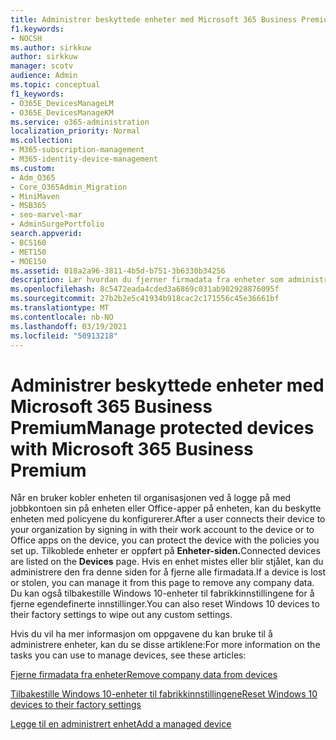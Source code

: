 ```yaml
---
title: Administrer beskyttede enheter med Microsoft 365 Business Premium
f1.keywords:
- NOCSH
ms.author: sirkkuw
author: sirkkuw
manager: scotv
audience: Admin
ms.topic: conceptual
f1_keywords:
- O365E_DevicesManageLM
- O365E_DevicesManageKM
ms.service: o365-administration
localization_priority: Normal
ms.collection:
- M365-subscription-management
- M365-identity-device-management
ms.custom:
- Adm_O365
- Core_O365Admin_Migration
- MiniMaven
- MSB365
- seo-marvel-mar
- AdminSurgePortfolio
search.appverid:
- BCS160
- MET150
- MOE150
ms.assetid: 018a2a96-3811-4b5d-b751-3b6330b34256
description: Lær hvordan du fjerner firmadata fra enheter som administreres gjennom beskyttelsespolicyer, i tillegg til å tilbakestille Windows 10-enheter til fabrikkinnstillingene.
ms.openlocfilehash: 8c5472eada4cded3a6869c031ab902928876095f
ms.sourcegitcommit: 27b2b2e5c41934b918cac2c171556c45e36661bf
ms.translationtype: MT
ms.contentlocale: nb-NO
ms.lasthandoff: 03/19/2021
ms.locfileid: "50913218"
---
```

# <a name="manage-protected-devices-with-microsoft-365-business-premium"></a><span data-ttu-id="9c090-103">Administrer beskyttede enheter med Microsoft 365 Business Premium</span><span class="sxs-lookup"><span data-stu-id="9c090-103">Manage protected devices with Microsoft 365 Business Premium</span></span>

<span data-ttu-id="9c090-104">Når en bruker kobler enheten til organisasjonen ved å logge på med jobbkontoen sin på enheten eller Office-apper på enheten, kan du beskytte enheten med policyene du konfigurerer.</span><span class="sxs-lookup"><span data-stu-id="9c090-104">After a user connects their device to your organization by signing in with their work account to the device or to Office apps on the device, you can protect the device with the policies you set up.</span></span> <span data-ttu-id="9c090-105">Tilkoblede enheter er oppført på **Enheter-siden.**</span><span class="sxs-lookup"><span data-stu-id="9c090-105">Connected devices are listed on the **Devices** page.</span></span> <span data-ttu-id="9c090-106">Hvis en enhet mistes eller blir stjålet, kan du administrere den fra denne siden for å fjerne alle firmadata.</span><span class="sxs-lookup"><span data-stu-id="9c090-106">If a device is lost or stolen, you can manage it from this page to remove any company data.</span></span> <span data-ttu-id="9c090-107">Du kan også tilbakestille Windows 10-enheter til fabrikkinnstillingene for å fjerne egendefinerte innstillinger.</span><span class="sxs-lookup"><span data-stu-id="9c090-107">You can also reset Windows 10 devices to their factory settings to wipe out any custom settings.</span></span> 

<span data-ttu-id="9c090-108">Hvis du vil ha mer informasjon om oppgavene du kan bruke til å administrere enheter, kan du se disse artiklene:</span><span class="sxs-lookup"><span data-stu-id="9c090-108">For more information on the tasks you can use to manage devices, see these articles:</span></span> 
  
[<span data-ttu-id="9c090-109">Fjerne firmadata fra enheter</span><span class="sxs-lookup"><span data-stu-id="9c090-109">Remove company data from devices</span></span>](remove-company-data.md)
  
[<span data-ttu-id="9c090-110">Tilbakestille Windows 10-enheter til fabrikkinnstillingene</span><span class="sxs-lookup"><span data-stu-id="9c090-110">Reset Windows 10 devices to their factory settings</span></span>](reset-devices-to-factory-settings.md)

[<span data-ttu-id="9c090-111">Legge til en administrert enhet</span><span class="sxs-lookup"><span data-stu-id="9c090-111">Add a managed device</span></span>](./app-protection-settings-for-android-and-ios.md)
